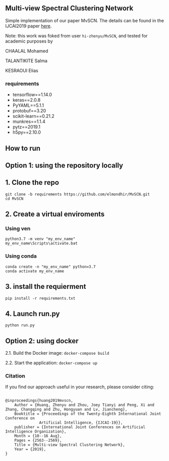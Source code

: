 ## Multi-view Spectral Clustering Network

Simple implementation of our paper MvSCN.
The details can be found in the IJCAI2019 paper [here](https://www.ijcai.org/proceedings/2019/356).

Note: this work was foked from user `hi-zhenyu/MvSCN`, and tested for academic purposes by

CHAALAL Mohamed 

TALANTIKITE Salma 

KESRAOUI Elias

### requirements
- tensorflow==1.14.0
- keras==2.0.8
- PyYAML==5.1.1
- protobuf==3.20
- scikit-learn==0.21.2
- munkres==1.1.4
- pytz==2019.1
- h5py==2.10.0

## How to run
## Option 1: using the repository locally  
## 1. Clone the repo
```
git clone -b requirements https://github.com/elmondhir/MvSCN.git
cd MvSCN
```

## 2. Create a virtual enviroments

### Using ven

```
python3.7 -m venv "my_env_name"
my_env_name\Scripts\activate.bat
```
### Using conda
```
conda create -n "my_env_name" python=3.7
conda activate my_env_name
```

## 3. install the requierment

```
pip install -r requirements.txt
```

## 4. Launch run.py

```
python run.py
```

## Option 2: using docker

2.1. Build the Docker image:
    ```
    docker-compose build
    ```

2.2. Start the application:
    ```
    docker-compose up
    ```

### Citation

If you find our approach useful in your research, please consider citing:

```

@inproceedings{huang2019mvscn,
	Author = {Huang, Zhenyu and Zhou, Joey Tianyi and Peng, Xi and Zhang, Changqing and Zhu, Hongyuan and Lv, Jiancheng},
	Booktitle = {Proceedings of the Twenty-Eighth International Joint Conference on
               Artificial Intelligence, {IJCAI-19}},
	publisher = {International Joint Conferences on Artificial Intelligence Organization},  
	Month = {10--16 Aug},
	Pages = {2563--2569},
	Title = {Multi-view Spectral Clustering Network},
	Year = {2019},
}
```
